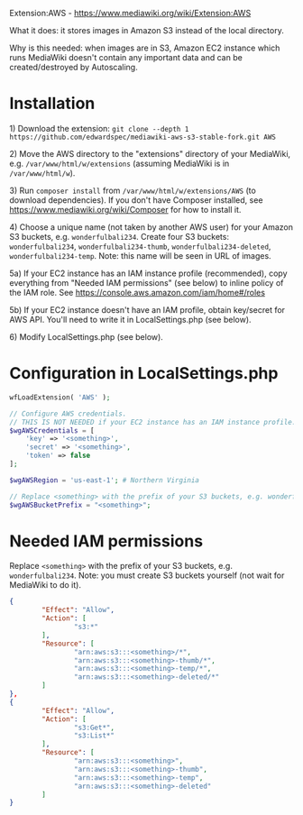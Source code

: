 Extension:AWS - https://www.mediawiki.org/wiki/Extension:AWS

What it does: it stores images in Amazon S3 instead of the local directory.

Why is this needed: when images are in S3, Amazon EC2 instance which runs MediaWiki doesn't contain any important data and can be created/destroyed by Autoscaling.

# Installation

1\) Download the extension: `git clone --depth 1 https://github.com/edwardspec/mediawiki-aws-s3-stable-fork.git AWS`

2\) Move the AWS directory to the "extensions" directory of your MediaWiki, e.g. `/var/www/html/w/extensions` (assuming MediaWiki is in `/var/www/html/w`).

3\) Run `composer install` from `/var/www/html/w/extensions/AWS` (to download dependencies). If you don't have Composer installed, see https://www.mediawiki.org/wiki/Composer for how to install it.

4\) Choose a unique name (not taken by another AWS user) for your Amazon S3 buckets, e.g. `wonderfulbali234`. Create four S3 buckets: `wonderfulbali234`, `wonderfulbali234-thumb`, `wonderfulbali234-deleted`, `wonderfulbali234-temp`. Note: this name will be seen in URL of images.

5a\) If your EC2 instance has an IAM instance profile (recommended), copy everything from "Needed IAM permissions" (see below) to inline policy of the IAM role. See https://console.aws.amazon.com/iam/home#/roles

5b\) If your EC2 instance doesn't have an IAM profile, obtain key/secret for AWS API. You'll need to write it in LocalSettings.php (see below).

6\) Modify LocalSettings.php (see below).

# Configuration in LocalSettings.php

```php
wfLoadExtension( 'AWS' );

// Configure AWS credentials.
// THIS IS NOT NEEDED if your EC2 instance has an IAM instance profile.
$wgAWSCredentials = [
	'key' => '<something>',
	'secret' => '<something>',
	'token' => false
];

$wgAWSRegion = 'us-east-1'; # Northern Virginia

// Replace <something> with the prefix of your S3 buckets, e.g. wonderfulbali234.
$wgAWSBucketPrefix = "<something>";
```

# Needed IAM permissions

Replace `<something>` with the prefix of your S3 buckets, e.g. `wonderfulbali234`.
Note: you must create S3 buckets yourself (not wait for MediaWiki to do it).

```json
{
        "Effect": "Allow",
        "Action": [
                "s3:*"
        ],
        "Resource": [
                "arn:aws:s3:::<something>/*",
                "arn:aws:s3:::<something>-thumb/*",
                "arn:aws:s3:::<something>-temp/*",
                "arn:aws:s3:::<something>-deleted/*"
        ]
},
{
        "Effect": "Allow",
        "Action": [
                "s3:Get*",
                "s3:List*"
        ],
        "Resource": [
                "arn:aws:s3:::<something>",
                "arn:aws:s3:::<something>-thumb",
                "arn:aws:s3:::<something>-temp",
                "arn:aws:s3:::<something>-deleted"
        ]
}
```
